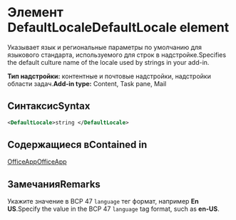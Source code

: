 # <a name="defaultlocale-element"></a><span data-ttu-id="99438-101">Элемент DefaultLocale</span><span class="sxs-lookup"><span data-stu-id="99438-101">DefaultLocale element</span></span>

<span data-ttu-id="99438-102">Указывает язык и региональные параметры по умолчанию для языкового стандарта, используемого для строк в надстройке.</span><span class="sxs-lookup"><span data-stu-id="99438-102">Specifies the default culture name of the locale used by strings in your add-in.</span></span>

<span data-ttu-id="99438-103">**Тип надстройки:** контентные и почтовые надстройки, надстройки области задач.</span><span class="sxs-lookup"><span data-stu-id="99438-103">**Add-in type:** Content, Task pane, Mail</span></span>

## <a name="syntax"></a><span data-ttu-id="99438-104">Синтаксис</span><span class="sxs-lookup"><span data-stu-id="99438-104">Syntax</span></span>

```XML
<DefaultLocale>string </DefaultLocale>
```

## <a name="contained-in"></a><span data-ttu-id="99438-105">Содержащиеся в</span><span class="sxs-lookup"><span data-stu-id="99438-105">Contained in</span></span>

[<span data-ttu-id="99438-106">OfficeApp</span><span class="sxs-lookup"><span data-stu-id="99438-106">OfficeApp</span></span>](officeapp.md)

## <a name="remarks"></a><span data-ttu-id="99438-107">Замечания</span><span class="sxs-lookup"><span data-stu-id="99438-107">Remarks</span></span>

<span data-ttu-id="99438-108">Укажите значение в BCP 47 `language` тег формат, например **En US**.</span><span class="sxs-lookup"><span data-stu-id="99438-108">Specify the value in the BCP 47  `language` tag format, such as **en-US**.</span></span>


